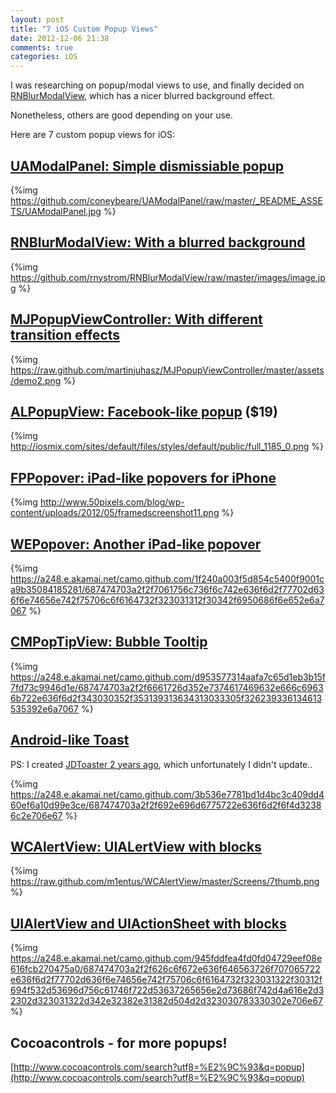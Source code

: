 ```yaml
---
layout: post
title: "7 iOS Custom Popup Views"
date: 2012-12-06 21:38
comments: true
categories: iOS
---
```


I was researching on popup/modal views to use, and finally decided on [RNBlurModalView](https://github.com/rnystrom/RNBlurModalView), which has a nicer blurred background effect. 

Nonetheless, others are good depending on your use. 

Here are 7 custom popup views for iOS:

<!-- more -->


## [UAModalPanel: Simple dismissiable popup](https://github.com/coneybeare/UAModalPanel) ##

{%img https://github.com/coneybeare/UAModalPanel/raw/master/_README_ASSETS/UAModalPanel.jpg %}



## [RNBlurModalView: With a blurred background](https://github.com/rnystrom/RNBlurModalView) ##

{%img https://github.com/rnystrom/RNBlurModalView/raw/master/images/image.jpg %}



## [MJPopupViewController: With different transition effects](https://github.com/martinjuhasz/MJPopupViewController) ##

{%img https://raw.github.com/martinjuhasz/MJPopupViewController/master/assets/demo2.png %}



## [ALPopupView: Facebook-like popup](http://www.mobilebricks.com/ios/alpopupview) ($19) ##

{%img http://iosmix.com/sites/default/files/styles/default/public/full_1185_0.png %}



## [FPPopover: iPad-like popovers for iPhone](http://www.50pixels.com/blog/labs/open-library-fppopover-ipad-like-popovers-for-iphone/) ##

{%img http://www.50pixels.com/blog/wp-content/uploads/2012/05/framedscreenshot11.png %}



## [WEPopover: Another iPad-like popover](https://github.com/PaulSolt/WEPopover) ##

{%img https://a248.e.akamai.net/camo.github.com/1f240a003f5d854c5400f9001ca9b35084185281/687474703a2f2f7061756c736f6c742e636f6d2f77702d636f6e74656e742f75706c6f6164732f323031312f30342f6950686f6e652e6a7067 %}



## [CMPopTipView: Bubble Tooltip](https://github.com/chrismiles/CMPopTipView) ##

{%img https://a248.e.akamai.net/camo.github.com/d953577314aafa7c65d1eb3b15f7fd73c9946d1e/687474703a2f2f6661726d352e7374617469632e666c69636b722e636f6d2f343030352f353139313634313033305f326239336134613535392e6a7067 %}



## [Android-like Toast](https://github.com/scalessec/Toast) ##

PS: I created [JDToaster 2 years ago](https://github.com/samwize/JDToaster), which unfortunately I didn't update..

{%img https://a248.e.akamai.net/camo.github.com/3b536e7781bd1d4bc3c409dd460ef6a10d99e3ce/687474703a2f2f692e696d6775722e636f6d2f6f4d32386c2e706e67 %}



## [WCAlertView: UIALertView with blocks](https://github.com/m1entus/WCAlertView) ##
{%img https://raw.github.com/m1entus/WCAlertView/master/Screens/7thumb.png %}



## [UIAlertView and UIActionSheet with blocks](https://github.com/gpambrozio/BlockAlertsAnd-ActionSheets) ##

{%img https://a248.e.akamai.net/camo.github.com/945fddfea4fd0fd04729eef08e616fcb270475a0/687474703a2f2f626c6f672e636f646563726f707065722e636f6d2f77702d636f6e74656e742f75706c6f6164732f323031322f30312f694f532d53696d756c61746f722d53637265656e2d73686f742d4a616e2d32302d323031322d342e32382e31382d504d2d323030783330302e706e67 %}



## Cocoacontrols - for more popups! ##

[http://www.cocoacontrols.com/search?utf8=%E2%9C%93&q=popup](http://www.cocoacontrols.com/search?utf8=%E2%9C%93&q=popup)
